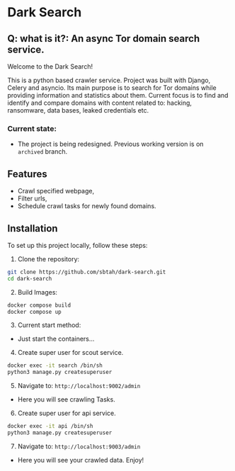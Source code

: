 # Dark Search
## Q: what is it?: An async Tor domain search service.

Welcome to the Dark Search!

This is a python based crawler service. Project was built with Django, Celery and asyncio. Its main purpose is to search for Tor domains while providing information and statistics about them.
Current focus is to find and identify and compare domains with content related to: hacking, ransomware, data bases, leaked credentials etc.

### Current state:
- The project is being redesigned. Previous working version is on `archived` branch.

## Features
- Crawl specified webpage,
- Filter urls,
- Schedule crawl tasks for newly found domains.


## Installation

To set up this project locally, follow these steps:

1. Clone the repository:
```bash
git clone https://github.com/sbtah/dark-search.git
cd dark-search
```

2. Build Images:
```bash
docker compose build
docker compose up
```

3. Current start method:
 - Just start the containers...


4. Create super user for scout service.
```bash
docker exec -it search /bin/sh
python3 manage.py createsuperuser
```

5. Navigate to: `http://localhost:9002/admin`
 - Here you will see crawling Tasks.


6. Create super user for api service.
```bash
docker exec -it api /bin/sh
python3 manage.py createsuperuser
```

7. Navigate to: `http://localhost:9003/admin`
 - Here you will see your crawled data. Enjoy!
